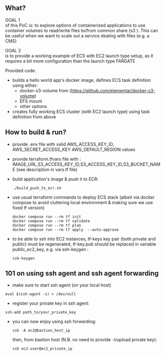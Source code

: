 ## What? 

GOAL 1 <br> of this PoC is: to explore options of containerized applications to use container volumes to read/write files to/from common share (s3 ).
This can be useful when we want to scale out a service dealing with files (e.g. a CMS)

GOAL 2 <br> is to provide a working example of ECS with EC2 launch type setup, as it requires a bit more configuration than the launch type FARGATE    

Provided code:
- builds a hello world app's docker image, defines ECS task definition using  either:
    - docker-s3-volume from (https://github.com/elementar/docker-s3-volume)
    - EFS mount
    - other options
- creates fully working ECS cluster (with EC2 launch type) using  task definition from above

 

## How to build & run?

- provide .env file with valid AWS_ACCESS_KEY_ID, AWS_SECRET_ACCESS_KEY AWS_DEFAULT_REGION values

- provide terraform.tfvars file with : IMAGE_URL,S3_ACCESS_KEY_ID,S3_ACCESS_KEY_ID,S3_BUCKET_NAME (see description in vars.tf file)
    
- build application's image & push it to ECR:
    
    ```           
    ./build_push_to_ecr.sh
    ```    
- use usual terraform commands to deploy ECS stack (albeit via docker compose to avoid cluttering local environment & making sure we use fixed tf version)
   
    ```
    docker compose run --rm tf init
    docker compose run --rm tf validate 
    docker compose run --rm tf plan 
    docker compose run --rm tf apply  --auto-approve 

    ```
- to be able to ssh into EC2 instances, tf-keys key pair (both private and public)  must be regenerated, tf-key.pub should be replaced in variable public_ec2_key, e.g. via ssh-keygen :
    ```
    ssh-keygen
    ```     

## 101 on using ssh agent and ssh agent forwarding

- make sure to start ssh agent (on your local host)
```
eval $(ssh-agent -s) > /dev/null
```  
- register your private key in ssh agent:
```
ssh-add path_to/your_private_key
``` 
- you can now enjoy using ssh forwarding:

    ```
    ssh -A ec2@bastion_host_ip
    ```
    then, from bastion host (N.B. no need to provide -i/upload private key):
    ```
    ssh ec2-user@ec2_private_ip
    ```